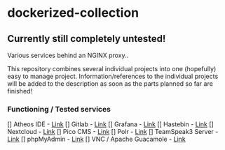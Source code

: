 # dockerized-collection

## Currently still completely untested!

Various services behind an NGINX proxy..

This repository combines several individual projects into one (hopefully) easy to manage project.
Information/references to the individual projects will be added to the description as soon as the parts planned so far are finished!




### Functioning / Tested services
[] Atheos IDE - [Link](https://www.atheos.io/)
[] Gitlab - [Link](https://docs.gitlab.com/ce/)
[] Grafana - [Link](https://grafana.com/)
[] Hastebin - [Link](https://hub.docker.com/r/rlister/hastebin/)
[] Nextcloud - [Link](https://nextcloud.com/)
[] Pico CMS - [Link](http://picocms.org/docs/)
[] Polr - [Link](https://polrproject.org/)
[] TeamSpeak3 Server - [Link](https://www.teamspeak.de/)
[] phpMyAdmin - [Link](https://www.phpmyadmin.net/)
[] VNC / Apache Guacamole - [Link](https://guacamole.apache.org/)